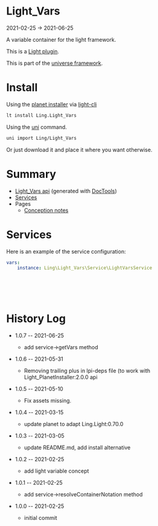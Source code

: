 Light_Vars
===========
2021-02-25 -> 2021-06-25



A variable container for the light framework.


This is a [Light plugin](https://github.com/lingtalfi/Light/blob/master/doc/pages/plugin.md).

This is part of the [universe framework](https://github.com/karayabin/universe-snapshot).


Install
==========
Using the [planet installer](https://github.com/lingtalfi/Light_PlanetInstaller) via [light-cli](https://github.com/lingtalfi/Light_Cli)
```bash
lt install Ling.Light_Vars
```

Using the [uni](https://github.com/lingtalfi/universe-naive-importer) command.
```bash
uni import Ling/Light_Vars
```

Or just download it and place it where you want otherwise.






Summary
===========
- [Light_Vars api](https://github.com/lingtalfi/Light_Vars/blob/master/doc/api/Ling/Light_Vars.md) (generated with [DocTools](https://github.com/lingtalfi/DocTools))
- [Services](#services)
- Pages
    - [Conception notes](https://github.com/lingtalfi/Light_Vars/blob/master/doc/pages/conception-notes.md)






Services
=========


Here is an example of the service configuration:

```yaml
vars:
    instance: Ling\Light_Vars\Service\LightVarsService







```



History Log
=============

- 1.0.7 -- 2021-06-25

    - add service->getVars method
  
- 1.0.6 -- 2021-05-31

    - Removing trailing plus in lpi-deps file (to work with Light_PlanetInstaller:2.0.0 api

- 1.0.5 -- 2021-05-10

    - Fix assets missing.

- 1.0.4 -- 2021-03-15

    - update planet to adapt Ling.Light:0.70.0

- 1.0.3 -- 2021-03-05

    - update README.md, add install alternative

- 1.0.2 -- 2021-02-25

    - add light variable concept
  
- 1.0.1 -- 2021-02-25

    - add service->resolveContainerNotation method
  
- 1.0.0 -- 2021-02-25

    - initial commit
